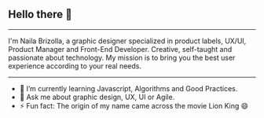 ## Hello there 👋
___
I'm Naila Brizolla, a graphic designer specialized in product labels, UX/UI, Product Manager and Front-End Developer. 
Creative, self-taught and passionate about technology. 
My mission is to bring you the best user experience according to your real needs. 

___

- 🌱 I’m currently learning Javascript, Algorithms and Good Practices.
- 💬 Ask me about graphic design, UX, UI or Agile.
- ⚡ Fun fact: The origin of my name came across the movie Lion King 😄
